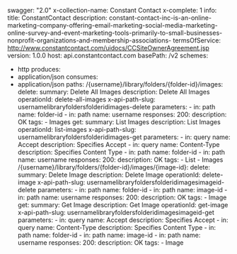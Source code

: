 swagger: "2.0"
x-collection-name: Constant Contact
x-complete: 1
info:
  title: ConstantContact
  description: constant-contact-inc-is-an-online-marketing-company-offering-email-marketing-social-media-marketing-online-survey-and-event-marketing-tools-primarily-to-small-businesses-nonprofit-organizations-and-membership-associations-
  termsOfService: http://www.constantcontact.com/uidocs/CCSiteOwnerAgreement.jsp
  version: 1.0.0
host: api.constantcontact.com
basePath: /v2
schemes:
- http
produces:
- application/json
consumes:
- application/json
paths:
  /{username}/library/folders/{folder-id}/images:
    delete:
      summary: Delete All Images
      description: Delete All Images
      operationId: delete-all-images
      x-api-path-slug: usernamelibraryfoldersfolderidimages-delete
      parameters:
      - in: path
        name: folder-id
      - in: path
        name: username
      responses:
        200:
          description: OK
      tags:
      - Images
    get:
      summary: List Images
      description: List Images
      operationId: list-images
      x-api-path-slug: usernamelibraryfoldersfolderidimages-get
      parameters:
      - in: query
        name: Accept
        description: Specifies Accept
      - in: query
        name: Content-Type
        description: Specifies Content Type
      - in: path
        name: folder-id
      - in: path
        name: username
      responses:
        200:
          description: OK
      tags:
      - List
      - Images
  /{username}/library/folders/{folder-id}/images/{image-id}:
    delete:
      summary: Delete Image
      description: Delete Image
      operationId: delete-image
      x-api-path-slug: usernamelibraryfoldersfolderidimagesimageid-delete
      parameters:
      - in: path
        name: folder-id
      - in: path
        name: image-id
      - in: path
        name: username
      responses:
        200:
          description: OK
      tags:
      - Image
    get:
      summary: Get Image
      description: Get Image
      operationId: get-image
      x-api-path-slug: usernamelibraryfoldersfolderidimagesimageid-get
      parameters:
      - in: query
        name: Accept
        description: Specifies Accept
      - in: query
        name: Content-Type
        description: Specifies Content Type
      - in: path
        name: folder-id
      - in: path
        name: image-id
      - in: path
        name: username
      responses:
        200:
          description: OK
      tags:
      - Image